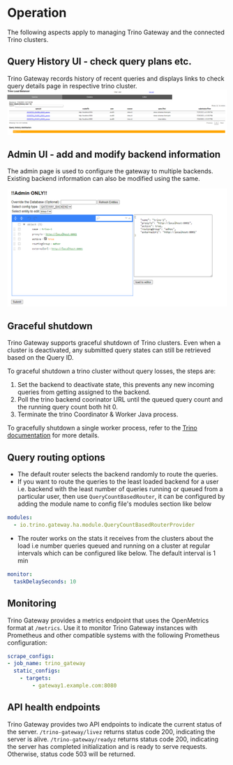 # Operation

The following aspects apply to managing Trino Gateway and the connected Trino
clusters.

## Query History UI - check query plans etc.

Trino Gateway records history of recent queries and displays links to check query
details page in respective trino cluster.
![trino.gateway.io](./assets/trinogateway_query_history.png)

## Admin UI - add and modify backend information

The admin page is used to configure the gateway to multiple backends.
Existing backend information can also be modified using the same.

![trino.gateway.io/entity](./assets/trinogateway_ha_admin.png)


## Graceful shutdown

Trino Gateway supports graceful shutdown of Trino clusters. Even when a cluster
is deactivated, any submitted query states can still be retrieved based on the
Query ID.

To graceful shutdown a trino cluster without query losses, the steps are:

1. Set the backend to deactivate state, this prevents any new incoming queries
   from getting assigned to the backend.
2. Poll the trino backend coorinator URL until the queued query count and the
   running query count both hit 0.
3. Terminate the trino Coordinator & Worker Java process.

To gracefully shutdown a single worker process, refer to the [Trino 
documentation](https://trino.io/docs/current/admin/graceful-shutdown.html) for
more details.

## Query routing options

- The default router selects the backend randomly to route the queries. 
- If you want to route the queries to the least loaded backend for a user
i.e. backend with the least number of queries running or queued from a particular user,
then use `QueryCountBasedRouter`, it can be configured by adding the module name 
to config file's modules section like below

```yaml
modules:
  - io.trino.gateway.ha.module.QueryCountBasedRouterProvider
```
- The router works on the stats it receives from the clusters about the load i.e number queries queued and running on a cluster at regular intervals which can be configured like below. The default interval is 1 min
```yaml
monitor:
  taskDelaySeconds: 10
```

## Monitoring <a name="monitoring"></a>

Trino Gateway provides a metrics endpoint that uses the OpenMetrics format at 
`/metrics`. Use it to monitor Trino Gateway instances with Prometheus and 
other compatible systems with the following Prometheus configuration:

```yaml
scrape_configs:
- job_name: trino_gateway
  static_configs:
    - targets:
        - gateway1.example.com:8080
```

## API health endpoints

Trino Gateway provides two API endpoints to indicate the current status of the server.
`/trino-gateway/livez` returns status code 200, indicating the server is alive.
`/trino-gateway/readyz` returns status code 200, indicating the server has
completed initialization and is ready to serve requests. Otherwise, status code
503 will be returned.
